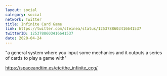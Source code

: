 ```yaml
---
layout: social
category: social
network: Twitter
title: Infinite Card Game
link: https://twitter.com/steinea/status/1253788603416641537
twitterID: 1253788603416641537
date: 2020-04-24
---
```


"a general system where you input some mechanics and it outputs a series of cards to play a game with"

<https://spaceandtim.es/etc/the_infinite_ccg/>
